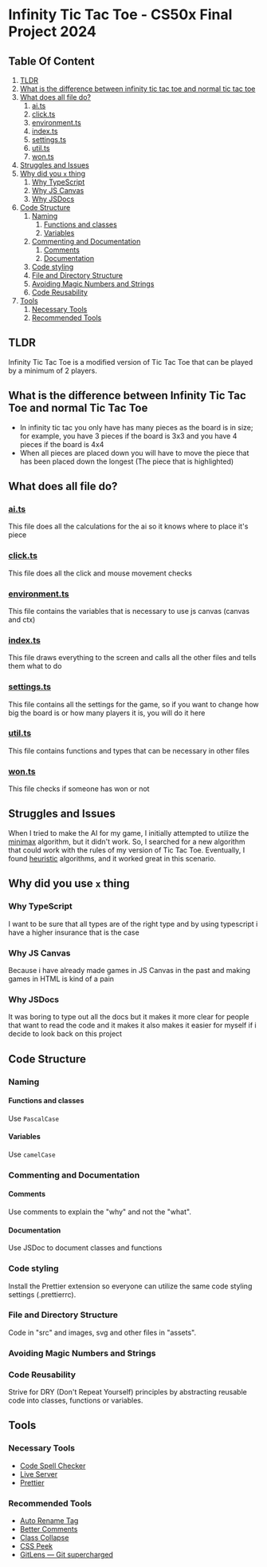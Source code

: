 # Infinity Tic Tac Toe - CS50x Final Project 2024

## Table Of Content

1. [TLDR](#tldr)
1. [What is the difference between infinity tic tac toe and normal tic tac toe](#what-is-the-difference-between-infinity-tic-tac-toe-and-normal-tic-tac-toe)
1. [What does all file do?](#what-does-all-file-do)
    1. [ai.ts](#aits)
    1. [click.ts](#clickts)
    1. [environment.ts](#environmentts)
    1. [index.ts](#indexts)
    1. [settings.ts](#settingsts)
    1. [util.ts](#utilts)
    1. [won.ts](#wonts)
1. [Struggles and Issues](#struggles-and-issues)
1. [Why did you `x` thing](#why-did-you-x-thing)
    1. [Why TypeScript](#why-typescript)
    1. [Why JS Canvas](#why-js-canvas)
    1. [Why JSDocs](#why-jsdocs)
1. [Code Structure](#code-structure)
    1. [Naming](#)
        1. [Functions and classes](#functions-and-classes)
        1. [Variables](#variables)
    1. [Commenting and Documentation](#commenting-and-documentation)
        1. [Comments](#comments)
        1. [Documentation](#documentation)
    1. [Code styling](#code-styling)
    1. [File and Directory Structure](#file-and-directory-structure)
    1. [Avoiding Magic Numbers and Strings](#avoiding-magic-numbers-and-strings)
    1. [Code Reusability](#code-reusability)
1. [Tools](#tools)
    1. [Necessary Tools](#necessary-tools)
    1. [Recommended Tools](#recommended-tools)

## TLDR

Infinity Tic Tac Toe is a modified version of Tic Tac Toe that can be played by a minimum of 2 players.

## What is the difference between Infinity Tic Tac Toe and normal Tic Tac Toe

-   In infinity tic tac you only have has many pieces as the board is in size; for example, you have 3 pieces if the board is 3x3 and you have 4 pieces if the board is 4x4
-   When all pieces are placed down you will have to move the piece that has been placed down the longest (The piece that is highlighted)

## What does all file do?

### [ai.ts](./src/ai.ts)

This file does all the calculations for the ai so it knows where to place it's piece

### [click.ts](./src/click.ts)

This file does all the click and mouse movement checks

### [environment.ts](./src/environment.ts)

This file contains the variables that is necessary to use js canvas (canvas and ctx)

### [index.ts](./src/index.ts)

This file draws everything to the screen and calls all the other files and tells them what to do

### [settings.ts](./src/setting.ts)

This file contains all the settings for the game, so if you want to change how big the board is or how many players it is, you will do it here

### [util.ts](./src/util.ts)

This file contains functions and types that can be necessary in other files

### [won.ts](./src/won.ts)

This file checks if someone has won or not

## Struggles and Issues

When I tried to make the AI for my game, I initially attempted to utilize the [minimax](https://en.wikipedia.org/wiki/Minimax) algorithm, but it didn't work. So, I searched for a new algorithm that could work with the rules of my version of Tic Tac Toe. Eventually, I found [heuristic](https://en.wikipedia.org/wiki/Heuristic) algorithms, and it worked great in this scenario.

## Why did you use `x` thing

### Why TypeScript

I want to be sure that all types are of the right type and by using typescript i have a higher insurance that is the case

### Why JS Canvas

Because i have already made games in JS Canvas in the past and making games in HTML is kind of a pain

### Why JSDocs

It was boring to type out all the docs but it makes it more clear for people that want to read the code and it makes it also makes it easier for myself if i decide to look back on this project

## Code Structure

### Naming

#### Functions and classes

Use `PascalCase`

#### Variables

Use `camelCase`

### Commenting and Documentation

#### Comments

Use comments to explain the "why" and not the "what".

#### Documentation

Use JSDoc to document classes and functions

### Code styling

Install the Prettier extension so everyone can utilize the same code styling settings (.prettierrc).

### File and Directory Structure

Code in "src" and images, svg and other files in "assets".

### Avoiding Magic Numbers and Strings

### Code Reusability

Strive for DRY (Don't Repeat Yourself) principles by abstracting reusable code into classes, functions or variables.

## Tools

### Necessary Tools

-   [Code Spell Checker](https://marketplace.visualstudio.com/items?itemName=streetsidesoftware.code-spell-checker)
-   [Live Server](https://marketplace.visualstudio.com/items?itemName=ritwickdey.LiveServer)
-   [Prettier](https://marketplace.visualstudio.com/items?itemName=esbenp.prettier-vscode)

### Recommended Tools

-   [Auto Rename Tag](https://marketplace.visualstudio.com/items?itemName=formulahendry.auto-rename-tag)
-   [Better Comments](https://marketplace.visualstudio.com/items?itemName=aaron-bond.better-comments)
-   [Class Collapse](https://marketplace.visualstudio.com/items?itemName=Etsi0.class-collapse)
-   [CSS Peek](https://marketplace.visualstudio.com/items?itemName=pranaygp.vscode-css-peek)
-   [GitLens — Git supercharged](https://marketplace.visualstudio.com/items?itemName=eamodio.gitlens)
